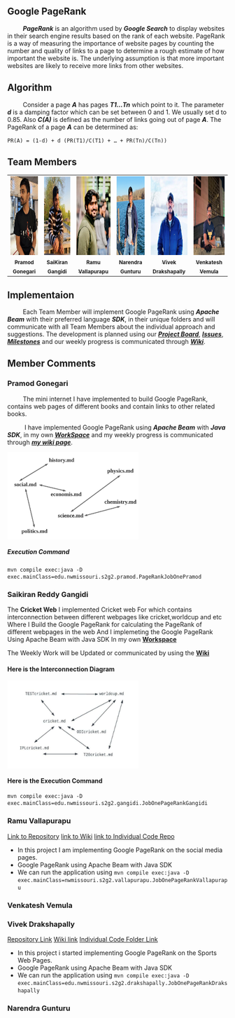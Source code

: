 ## Google PageRank

&nbsp;&nbsp;&nbsp;&nbsp;&nbsp;&nbsp;&nbsp;&nbsp;&nbsp;***PageRank*** is an algorithm used by ***Google Search*** to display websites in their search engine results based on the rank of each website. PageRank is a way of measuring the importance of website pages by counting the number and quality of links to a page to determine a rough estimate of how important the website is. The underlying assumption is that more important websites are likely to receive more links from other websites.

## Algorithm

&nbsp;&nbsp;&nbsp;&nbsp;&nbsp;&nbsp;&nbsp;&nbsp;&nbsp;Consider a page ***A*** has pages ***T1…Tn*** which point to it. The parameter ***d*** is a damping factor which can be set between 0 and 1. We usually set d to 0.85. Also ***C(A)*** is defined as the number of links going out of page ***A***. The PageRank of a page ***A*** can be determined as:

```
PR(A) = (1-d) + d (PR(T1)/C(T1) + … + PR(Tn)/C(Tn))
```

## Team Members
<table>
<td align="center"><a href="https://github.com/pramod096"><img src="images/pramod.JPG" width="180px;" height="180px;" alt="Pramod Gonegari"/><br /><sub><b>Pramod Gonegari</b></sub></a><br /></td>

<td align="center"><a href="https://github.com/saikiranreddygangidi"><img src="images/sai.jpg" width="180px;" height="180px;" alt="SaiKiran Gangidi"/><br /><sub><b>SaiKiran Gangidi</b></sub></a><br /></td>
  
<td align="center"><a href="https://github.com/vallapurapuramu"><img src="images/ramu.jpeg" width="180px;" height="180px;" alt="Ramu Vallapurapu"/><br /><sub><b>Ramu Vallapurapu</b></sub></a><br /></td>

<td align="center"><a href="https://github.com/Narendra-kumar-Gunturu"><img src="images/narendra.jpg" width="180px;" height="180px;" alt="Narendra Gunturu"/><br /><sub><b>Narendra Gunturu</b></sub></a><br /></td>

<td align="center"><a href="https://github.com/vivekd31"><img src="images/vivek.jpg" width="180px;" height="180px;" alt="Vivek Drakshapally"/><br /><sub><b>Vivek Drakshapally</b></sub></a><br /></td>

<td align="center"><a href="https://github.com/Vemula23"><img src="images/venky.jpg" width="180px;" height="180px;" alt="Venkatesh Vemula"/><br /><sub><b>Venkatesh Vemula</b></sub></a><br /></td>

</table>


## Implementaion
&nbsp;&nbsp;&nbsp;&nbsp;&nbsp;&nbsp;&nbsp;&nbsp;&nbsp;Each Team Member will implement Google PageRank using ***Apache Beam*** with their preferred language ***SDK***, in their unique folders and will communicate with all Team Members about the individual approach and suggestions. The development is planned using our [***Project Board***](https://github.com/pramod096/beam-java-s02g02/projects/1), [***Issues***](https://github.com/pramod096/beam-java-s02g02/issues), [***Milestones***](https://github.com/pramod096/beam-java-s02g02/milestones) and our weekly progress is communicated through [***Wiki***](https://github.com/pramod096/beam-java-s02g02/wiki).





## Member Comments


### Pramod Gonegari

&nbsp;&nbsp;&nbsp;&nbsp;&nbsp;&nbsp;&nbsp;&nbsp;&nbsp;The mini internet I have implemented to build Google PageRank, contains web pages of different books and contain links to 
other related books.

&nbsp;&nbsp;&nbsp;&nbsp;&nbsp;&nbsp;&nbsp;&nbsp;&nbsp; I have implemented Google PageRank using ***Apache Beam*** with ***Java SDK***, in my own [***WorkSpace***](https://github.com/pramod096/beam-java-s02g02/tree/main/PramodGonegari) and my weekly progress is communicated through [***my wiki page***](https://github.com/pramod096/beam-java-s02g02/wiki/Pramod-Gonegari).


<img src="images/pramodBooksGraph.jpeg" alt="Books Graph" style="width:300px;height:200px;text-align:center;display:block"/>


##### Execution Command
```
mvn compile exec:java -D exec.mainClass=edu.nwmissouri.s2g2.pramod.PageRankJobOnePramod
```




### Saikiran Reddy Gangidi
The **Cricket Web** I implemented Cricket web For which contains interconnection  between different webpages like cricket,worldcup and  etc Where I Build the Google PageRank for calculating the PageRank of different webpages in the web And I implemeting the Google PageRank Using Apache Beam with Java SDK In my own **[Workspace](https://github.com/pramod096/beam-java-s02g02/tree/main/SaikiranReddyGangidi)**

The Weekly Work will be Updated or communicated by using the **[Wiki](https://github.com/pramod096/beam-java-s02g02/wiki/Saikiran-Reddy-Gangidi)**

#### Here is the Interconnection Diagram 

<img src="images/gangidigraph.jpeg" alt="CricketWeb" style="width:300px;height:200px;text-align:center;display:block"/>

#### Here is the Execution Command 

```
mvn compile exec:java -D exec.mainClass=edu.nwmissouri.s2g2.gangidi.JobOnePageRankGangidi
```


### Ramu Vallapurapu
[Link to Repository](https://github.com/pramod096/beam-java-s02g02.git)
[link to Wiki](https://github.com/pramod096/beam-java-s02g02/wiki/Ramu-Vallapurapu)
[link to Individual Code Repo](https://github.com/pramod096/beam-java-s02g02/tree/main/RamuVallapurapu)

- In this project I am implementing Google PageRank on the social media pages.
- Google PageRank using Apache Beam with Java SDK
- We can run the application using ``` mvn compile exec:java -D exec.mainClass=nwmissouri.s2g2.vallapurapu.JobOnePageRankVallapurapu ```





### Venkatesh Vemula



### Vivek Drakshapally
[Repository Link](https://github.com/pramod096/beam-java-s02g02.git)
[Wiki link](https://github.com/pramod096/beam-java-s02g02/wiki/Vivek-Drakshapally)
[Individual Code Folder Link](https://github.com/pramod096/beam-java-s02g02/tree/main/VivekDrakshapally)

- In this project i started implementing Google PageRank on the Sports Web Pages.
- Google PageRank using Apache Beam with Java SDK
- We can run the application using ``` mvn compile exec:java -D exec.mainClass=edu.nwmissouri.s2g2.drakshapally.JobOnePageRankDrakshapally ```



### Narendra Gunturu

